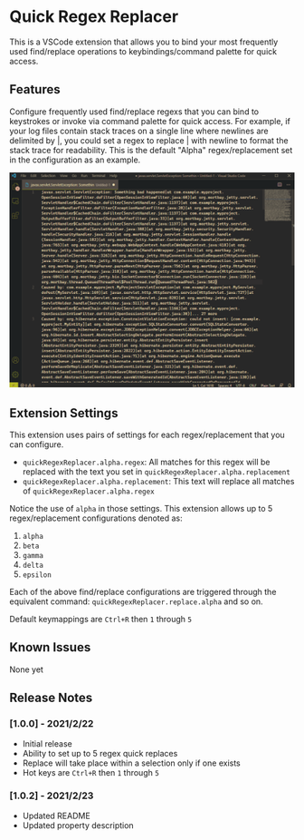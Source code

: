 # Quick Regex Replacer

This is a VSCode extension that allows you to bind your most frequently used find/replace operations to keybindings/command palette for quick access.

## Features

Configure frequently used find/replace regexs that you can bind to keystrokes or invoke via command palette for quick access. For example, if your log files contain stack traces on a single line where newlines are delimited by |, you could set a regex to replace | with newline to format the stack trace for readability. This is the default "Alpha" regex/replacement set in the configuration as an example.

![Example usage](resources/readme/example.gif)

## Extension Settings

This extension uses pairs of settings for each regex/replacement that you can configure.

* `quickRegexReplacer.alpha.regex`: All matches for this regex will be replaced with the text you set in `quickRegexReplacer.alpha.replacement`
* `quickRegexReplacer.alpha.replacement`: This text will replace all matches of `quickRegexReplacer.alpha.regex`

Notice the use of `alpha` in those settings. This extension allows up to 5 regex/replacement configurations denoted as:

1. `alpha`
1. `beta`
1. `gamma`
1. `delta`
1. `epsilon`

Each of the above find/replace configurations are triggered through the equivalent command: `quickRegexReplacer.replace.alpha` and so on.

Default keymappings are `Ctrl+R` then `1` through `5`

## Known Issues

None yet

## Release Notes

### [1.0.0] - 2021/2/22

- Initial release
- Ability to set up to 5 regex quick replaces
- Replace will take place within a selection only if one exists
- Hot keys are `Ctrl+R` then `1` through `5`

### [1.0.2] - 2021/2/23

- Updated README
- Updated property description